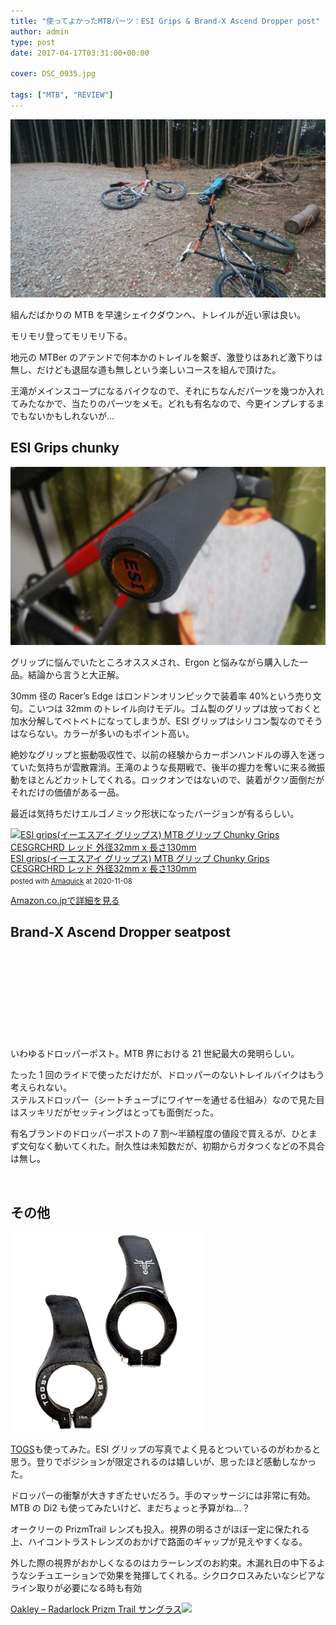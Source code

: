 ```yaml
---
title: "使ってよかったMTBパーツ：ESI Grips & Brand-X Ascend Dropper post"
author: admin
type: post
date: 2017-04-17T03:31:00+00:00

cover: DSC_0935.jpg

tags: ["MTB", "REVIEW"]
---
```


![image](./DSC_0935.jpg)

組んだばかりの MTB を早速シェイクダウンへ、トレイルが近い家は良い。

モリモリ登ってモリモリ下る。

地元の MTBer のアテンドで何本かのトレイルを繋ぎ、激登りはあれど激下りは無し、だけども退屈な道も無しという楽しいコースを組んで頂けた。

王滝がメインスコープになるバイクなので、それにちなんだパーツを幾つか入れてみたなかで、当たりのパーツをメモ。どれも有名なので、今更インプレするまでもないかもしれないが…

## ESI Grips chunky

![image](./DSC_0942.jpg)

グリップに悩んでいたところオススメされ、Ergon と悩みながら購入した一品。結論から言うと大正解。

30mm 径の Racer&#8217;s Edge はロンドンオリンピックで装着率 40%という売り文句。こいつは 32mm のトレイル向けモデル。ゴム製のグリップは放っておくと加水分解してベトベトになってしまうが、ESI グリップはシリコン製なのでそうはならない。カラーが多いのもポイント高い。

絶妙なグリップと振動吸収性で、以前の経験からカーボンハンドルの導入を迷っていた気持ちが雲散霧消。王滝のような長期戦で、後半の握力を奪いに来る微振動をほとんどカットしてくれる。ロックオンではないので、装着がクソ面倒だがそれだけの価値がある一品。

最近は気持ちだけエルゴノミック形状になったバージョンが有るらしい。

<div class="amachazl-box" style="margin-bottom:0px;"><div class="amachazl-image" style="float:left;margin:0px 12px 1px 0px;"><a href="https://www.amazon.co.jp/dp/B002UMFS5S/?tag=gensobunya-22" name="amazonlink" rel="nofollow" target="_blank"><img src="https://m.media-amazon.com/images/I/519PxPfyyGL._SL200_.jpg" alt="ESI grips(イーエスアイ グリップス) MTB グリップ Chunky Grips CESGRCHRD レッド 外径32mm x 長さ130mm" style="border: none;" /></a></div><div class="amachazl-info" style="line-height:120%; margin-bottom: 10px"><div class="amachazl-name" style="margin-bottom:10px;line-height:120%"><a href="https://www.amazon.co.jp/dp/B002UMFS5S/?tag=gensobunya-22" name="amachazllink" rel="nofollow" target="_blank">ESI grips(イーエスアイ グリップス) MTB グリップ Chunky Grips CESGRCHRD レッド 外径32mm x 長さ130mm</a><div class="amachazl-powered-date" style="font-size:80%;margin-top:5px;line-height:120%">posted with <a href="https://creazy.net/amazon_quick_affiliate/" title="ESI grips(イーエスアイ グリップス) MTB グリップ Chunky Grips CESGRCHRD レッド 外径32mm x 長さ130mm" rel="nofollow" target="_blank">Amaquick</a> at 2020-11-08</div></div><div class="amachazl-sub-info" style="float: left;"><div class="amachazl-link" style="margin-top: 5px"><a href="https://www.amazon.co.jp/dp/B002UMFS5S/?tag=gensobunya-22" name="amachazllink" rel="nofollow" target="_blank">Amazon.co.jpで詳細を見る</a></div></div></div><div class="amachazl-footer" style="clear: left"></div></div>

## Brand-X Ascend Dropper seatpost

<div class="iframely-embed"><div class="iframely-responsive" style="height: 140px; padding-bottom: 0;"><a href="//ck.jp.ap.valuecommerce.com/servlet/referral?sid=3171302&pid=886701002&vc_url=https%3A%2F%2Fwww.chainreactioncycles.com%2Fjp%2Fja%2Fbrand-x-ascend-%25E3%2583%2589%25E3%2583%25AD%25E3%2583%2583%25E3%2583%2591%25E3%2583%25BC%25E3%2582%25B7%25E3%2583%25BC%25E3%2583%2588%25E3%2583%259D%25E3%2582%25B9%25E3%2583%2588-125-150mm-%2Frp-prod149024%3Futm_source%3Dvaluecommerce%26utm_medium%3Daffiliates" data-iframely-url="//cdn.iframe.ly/TqgVzym"></a></div></div><script async src="//cdn.iframe.ly/embed.js" charset="utf-8"></script>

いわゆるドロッパーポスト。MTB 界における 21 世紀最大の発明らしい。

たった 1 回のライドで使っただけだが、ドロッパーのないトレイルバイクはもう考えられない。\
ステルスドロッパー（シートチューブにワイヤーを通せる仕組み）なので見た目はスッキリだがセッティングはとっても面倒だった。

有名ブランドのドロッパーポストの 7 割～半額程度の値段で買えるが、ひとまず文句なく動いてくれた。耐久性は未知数だが、初期からガタつくなどの不具合は無し。

<img src="//ad.jp.ap.valuecommerce.com/servlet/gifbanner?sid=3171302&pid=886701002" height="1" width="0" border="0">

## その他

![image](./TOG_Graph_51500254-cff3-456f-be17-8a1aca3badeb_grande.png)

<a href="https://togs.com/" target="_blank" rel="noopener">TOGS</a>も使ってみた。ESI グリップの写真でよく見るとついているのがわかると思う。登りでポジションが限定されるのは嬉しいが、思ったほど感動しなかった。

ドロッパーの衝撃が大きすぎたせいだろう。手のマッサージには非常に有効。MTB の Di2 も使ってみたいけど、まだちょっと予算がね…？

オークリーの PrizmTrail レンズも投入。視界の明るさがほぼ一定に保たれる上、ハイコントラストレンズのおかげで路面のギャップが見えやすくなる。

外した際の視界がおかしくなるのはカラーレンズのお約束。木漏れ日の中下るようなシチュエーションで効果を発揮してくれる。シクロクロスみたいなシビアなライン取りが必要になる時も有効

<a href="https://www.wiggle.jp/oakley-radarlock-prizm-trail-%E3%82%B5%E3%83%B3%E3%82%B0%E3%83%A9%E3%82%B9/" target="_blank" rel="nofollow noopener"><img src="https://ad.jp.ap.valuecommerce.com/servlet/gifbanner?sid=3171302&pid=883104724" width="0" height="1" border="0" />Oakley &#8211; Radarlock Prizm Trail サングラス</a><a href="https://www.wiggle.jp/oakley-radarlock-prizm-trail-%E3%82%B5%E3%83%B3%E3%82%B0%E3%83%A9%E3%82%B9/" target="_blank" rel="nofollow noopener"><img src="//ad.jp.ap.valuecommerce.com/servlet/gifbanner?sid=3171302&pid=883104724" width="0" height="1" border="0" /><img src="https://www.wigglestatic.com/product-media/5360104450/Oakley-Radarlock-Prizm-Trail-Sunglasses-Performance-Sunglasses-Polished-Black-2015-OO9181-41.jpg?w=430&h=430&a=7" border="0" /></a>

